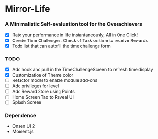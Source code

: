 # Mirror-Life

### A Minimalistic Self-evaluation tool for the Overachievers
- [x] Rate your performance in life instantaneously, All in One Click!
- [x] Create Time Challenges: Check of Task on time to receive Rewards
- [x] Todo list that can autofill the time challenge form

### TODO
- [x] Add hook and pull in the TimeChallengeScreen to refresh time display
- [x] Customization of Theme color
- [ ] Refactor model to enable module add-ons
- [ ] Add privileges for level
- [ ] Add Reward Store using Points
- [ ] Home Screen Tap to Reveal UI
- [ ] Splash Screen

### Dependence
- Onsen UI 2
- Moment.js
